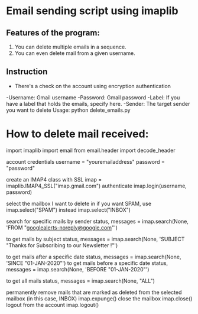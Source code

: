 # Email sending script using imaplib


## Features of the program:
1. You can delete multiple emails in a sequence.
2. You can even delete mail from a given username.


## Instruction
- There's a check on the account using encryption authentication

-Username: Gmail username
-Password: Gmail password
-Label: If you have a label that holds the emails, specify here.
-Sender: The target sender you want to delete
Usage: python delete_emails.py

# How to delete mail received:
import imaplib
import email
from email.header import decode_header

account credentials
username = "youremailaddress"
password = "password"

create an IMAP4 class with SSL 
imap = imaplib.IMAP4_SSL("imap.gmail.com")
authenticate
imap.login(username, password)

select the mailbox I want to delete in
if you want SPAM, use imap.select("SPAM") instead
imap.select("INBOX")

search for specific mails by sender
status, messages = imap.search(None, 'FROM "googlealerts-noreply@google.com"')

to get mails by subject
status, messages = imap.search(None, 'SUBJECT "Thanks for Subscribing to our Newsletter !"')

to get mails after a specific date
status, messages = imap.search(None, 'SINCE "01-JAN-2020"')
 to get mails before a specific date
status, messages = imap.search(None, 'BEFORE "01-JAN-2020"')

to get all mails
status, messages = imap.search(None, "ALL")

permanently remove mails that are marked as deleted
from the selected mailbox (in this case, INBOX)
imap.expunge()
close the mailbox
imap.close()
logout from the account
imap.logout()
